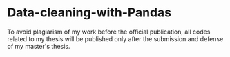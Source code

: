 # Data-cleaning-with-Pandas


To avoid plagiarism of my work before the official publication, all codes related to my thesis will be published only after the submission and defense of my master's thesis. 

